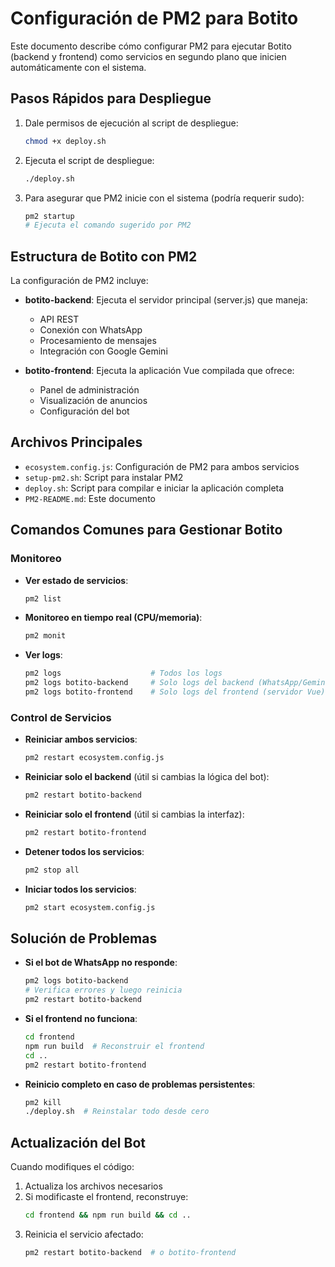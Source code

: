 # Configuración de PM2 para Botito

Este documento describe cómo configurar PM2 para ejecutar Botito (backend y frontend) como servicios en segundo plano que inicien automáticamente con el sistema.

## Pasos Rápidos para Despliegue

1. Dale permisos de ejecución al script de despliegue:
   ```bash
   chmod +x deploy.sh
   ```

2. Ejecuta el script de despliegue:
   ```bash
   ./deploy.sh
   ```

3. Para asegurar que PM2 inicie con el sistema (podría requerir sudo):
   ```bash
   pm2 startup
   # Ejecuta el comando sugerido por PM2
   ```

## Estructura de Botito con PM2

La configuración de PM2 incluye:

- **botito-backend**: Ejecuta el servidor principal (server.js) que maneja:
  - API REST
  - Conexión con WhatsApp
  - Procesamiento de mensajes
  - Integración con Google Gemini

- **botito-frontend**: Ejecuta la aplicación Vue compilada que ofrece:
  - Panel de administración
  - Visualización de anuncios
  - Configuración del bot

## Archivos Principales

- `ecosystem.config.js`: Configuración de PM2 para ambos servicios
- `setup-pm2.sh`: Script para instalar PM2
- `deploy.sh`: Script para compilar e iniciar la aplicación completa
- `PM2-README.md`: Este documento

## Comandos Comunes para Gestionar Botito

### Monitoreo

- **Ver estado de servicios**:
  ```bash
  pm2 list
  ```

- **Monitoreo en tiempo real (CPU/memoria)**:
  ```bash
  pm2 monit
  ```

- **Ver logs**:
  ```bash
  pm2 logs                    # Todos los logs
  pm2 logs botito-backend     # Solo logs del backend (WhatsApp/Gemini)
  pm2 logs botito-frontend    # Solo logs del frontend (servidor Vue)
  ```

### Control de Servicios

- **Reiniciar ambos servicios**:
  ```bash
  pm2 restart ecosystem.config.js
  ```

- **Reiniciar solo el backend** (útil si cambias la lógica del bot):
  ```bash
  pm2 restart botito-backend
  ```

- **Reiniciar solo el frontend** (útil si cambias la interfaz):
  ```bash
  pm2 restart botito-frontend
  ```

- **Detener todos los servicios**:
  ```bash
  pm2 stop all
  ```

- **Iniciar todos los servicios**:
  ```bash
  pm2 start ecosystem.config.js
  ```

## Solución de Problemas

- **Si el bot de WhatsApp no responde**:
  ```bash
  pm2 logs botito-backend
  # Verifica errores y luego reinicia
  pm2 restart botito-backend
  ```

- **Si el frontend no funciona**:
  ```bash
  cd frontend
  npm run build  # Reconstruir el frontend
  cd ..
  pm2 restart botito-frontend
  ```

- **Reinicio completo en caso de problemas persistentes**:
  ```bash
  pm2 kill
  ./deploy.sh  # Reinstalar todo desde cero
  ```

## Actualización del Bot

Cuando modifiques el código:

1. Actualiza los archivos necesarios
2. Si modificaste el frontend, reconstruye:
   ```bash
   cd frontend && npm run build && cd ..
   ```
3. Reinicia el servicio afectado:
   ```bash
   pm2 restart botito-backend  # o botito-frontend
   ``` 